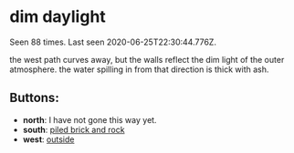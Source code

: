 # dim daylight

Seen 88 times. Last seen 2020-06-25T22:30:44.776Z.

the west path curves away, but the walls reflect the dim light of the outer atmosphere. the water spilling in from that direction is thick with ash.

## Buttons:

- **north**: I have not gone this way yet.
- **south**: [piled brick and rock](piled-brick-and-rock-Ngwpcl3.md)
- **west**: [outside](outside-7mofgw.md)